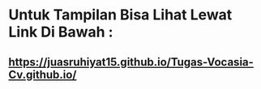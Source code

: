 # Untuk Tampilan Bisa Lihat Lewat Link Di Bawah :

## https://juasruhiyat15.github.io/Tugas-Vocasia-Cv.github.io/


